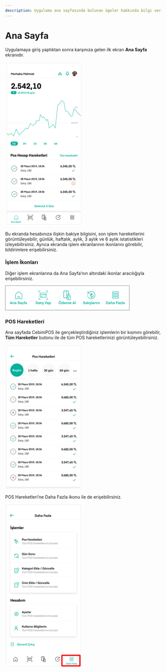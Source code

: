 ```yaml
---
description: Uygulama ana sayfasında bulunan ögeler hakkında bilgi verir.
---
```


# Ana Sayfa

Uygulamaya giriş yaptıktan sonra karşınıza gelen ilk ekran **Ana Sayfa** ekranıdır.

![](../../.gitbook/assets/9%20%281%29.png)

Bu ekranda hesabınıza ilişkin bakiye bilgisini, son işlem hareketlerini görüntüleyebilir, günlük, haftalık, aylık, 3 aylık ve 6 aylık istatistikleri izleyebilirsiniz. Ayrıca ekranda işlem ekranlarının ikonlarını görebilir, bildirimlere erişebilirsiniz.

### İşlem İkonları

Diğer işlem ekranlarına da Ana Sayfa’nın altındaki ikonlar aracılığıyla erişebilirsiniz.

![](../../.gitbook/assets/10%20%281%29.png)

### POS Hareketleri

Ana sayfada CebimPOS ile gerçekleştirdiğiniz işlemlerin bir kısmını görebilir, **Tüm Hareketler** butonu ile de tüm POS hareketlerinizi görüntüleyebilirsiniz.

![](../../.gitbook/assets/11%20%281%29.png)

POS Hareketleri’ne Daha Fazla ikonu ile de erişebilirsiniz.

![](../../.gitbook/assets/12%20%282%29.png)

